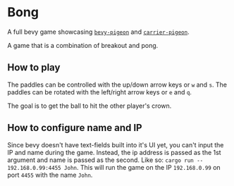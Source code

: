 # Bong

A full bevy game showcasing [`bevy-pigeon`](https://github.com/mitchellmarinodev/carrier-pigeon) and [`carrier-pigeon`](https://github.com/mitchellmarinodev/carrier-pigeon).

A game that is a combination of breakout and pong.

## How to play

The paddles can be controlled with the up/down arrow keys or `w` and `s`.
The paddles can be rotated with the left/right arrow keys or `e` and `q`.

The goal is to get the ball to hit the other player's crown.

## How to configure name and IP

Since bevy doesn't have text-fields built into it's UI yet, you can't input
the IP and name during the game. Instead, the ip address is passed as the 1st argument
and name is passed as the second. Like so: `cargo run -- 192.168.0.99:4455 John`.
This will run the game on the IP `192.168.0.99` on port `4455` with the name `John`.
